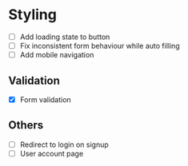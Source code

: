 # Styling

- [ ] Add loading state to button
- [ ] Fix inconsistent form behaviour while auto filling
- [ ] Add mobile navigation

## Validation

- [x] Form validation

## Others

- [ ] Redirect to login on signup
- [ ] User account page

